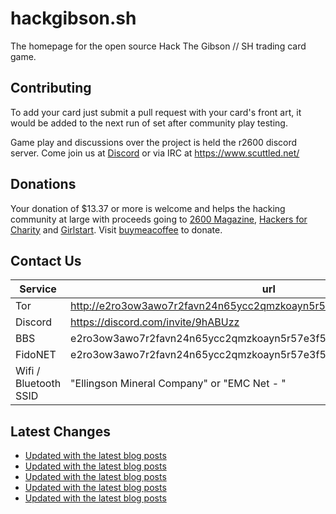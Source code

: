 # hackgibson.sh
The homepage for the open source Hack The Gibson // SH trading card game.


## Contributing

To add your card just submit a pull request with your card's front art, it would be added to the next run of set after community play testing.

Game play and discussions over the project is held the r2600 discord server. Come join us at [Discord](https://discord.com/invite/9hABUzz) or via IRC at https://www.scuttled.net/


## Donations

Your donation of $13.37 or more is welcome and helps the hacking community at large with proceeds going to [2600 Magazine](https://2600.com/), [Hackers for Charity](https://hackersforcharity.org) and [Girlstart](https://girlstart.org).  Visit [buymeacoffee](https://www.buymeacoffee.com/hackgibson.sh) to donate.


## Contact Us

Service | url
-|-
Tor | http://e2ro3ow3awo7r2favn24n65ycc2qmzkoayn5r57e3f56nvjwdcgg32ad.onion
Discord | https://discord.com/invite/9hABUzz
BBS | e2ro3ow3awo7r2favn24n65ycc2qmzkoayn5r57e3f56nvjwdcgg32ad.onion:23
FidoNET | e2ro3ow3awo7r2favn24n65ycc2qmzkoayn5r57e3f56nvjwdcgg32ad.onion:24554
Wifi / Bluetooth SSID | "Ellingson Mineral Company" or "EMC Net - <fidonet address>"

## Latest Changes
<!-- BLOG-POST-LIST:START -->
- [Updated with the latest blog posts](https://github.com/DFW2600/hackgibson.sh/commit/9e5582b24c23b79eda549e94f6fd00abf2a8f478)
- [Updated with the latest blog posts](https://github.com/DFW2600/hackgibson.sh/commit/e19b11851fb4a93b4f97da6e8ee6c27ded20662a)
- [Updated with the latest blog posts](https://github.com/DFW2600/hackgibson.sh/commit/79eae8c1050ee34976d7dd8bbebec9172df5e863)
- [Updated with the latest blog posts](https://github.com/DFW2600/hackgibson.sh/commit/73dd2484e0aab5a4d42385132fb3592bc9030c0c)
- [Updated with the latest blog posts](https://github.com/DFW2600/hackgibson.sh/commit/580369e51a8d02470076d7076774e4619083e01e)
<!-- BLOG-POST-LIST:END -->
